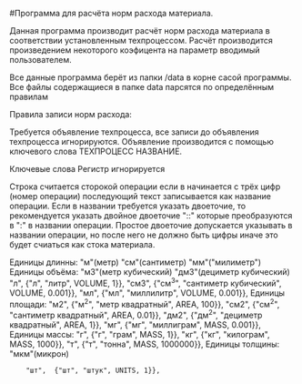 #Программа для расчёта норм расхода материала.

Данная программа производит расчёт норм расхода материала в соответствии установленным техпроцессом. Расчёт производится произведением некоторого коэфицента на параметр вводимый пользователем.


Все данные программа берёт из папки /data в корне сасой программы.
Все файлы содержащиеся в папке data парсятся по определённым правилам

Правила записи норм расхода:

Требуется объявление техпроцесса, все записи до объявления техпроцесса
игнорируются.
Объявление производится с помощью ключевого слова ТЕХПРОЦЕСС НАЗВАНИЕ.


Ключевые слова
Регистр игнорируется

Строка считается сторокой операции если в начинается с трёх цифр
(номер операции) последующий текст записывается как название операции.
Если в названии требуется указать двоеточие, то рекомендуется указать
двойное двоеточие "::" которые преобразуются в ":" в названии
операции.
Простое двоеточие допускается указывать в названии операции, но после
него не должно быть цифры иначе это будет счиаться как стока
материала.

Единицы длинны:
        "м"(метр)
        "см"(сантиметр)
        "мм"("милиметр")
Единицы объёма:
        "м3"(метр кубический)
        "дм3"(дециметр кубический)
        "л",  {"л", "литр", VOLUME, 1}},
        "см3",  {"см<sup>3</sup>", "сантиметр кубический", VOLUME, 0.001}},
        "мл",  {"мл", "миллилитр", VOLUME, 0.001}},
Единицы площади:
        "м2",  {"м<sup>2</sup>", "метр квадратный", AREA, 100}},
        "см2",  {"см<sup>2</sup>", "сантиметр квадратный", AREA, 0.01}},
        "дм2",  {"дм<sup>2</sup>", "дециметр квадратный", AREA, 1}},
        "мг",  {"мг", "миллиграм", MASS, 0.001}},
Единицы массы:
        "г",  {"г", "грам", MASS, 1}},
        "кг",  {"кг", "килограм", MASS, 1000}},
        "т",  {"т", "тонна", MASS, 1000000}},
Единицы толщины:
        "мкм"(микрон)
        
        "шт",  {"шт", "штук", UNITS, 1}},
